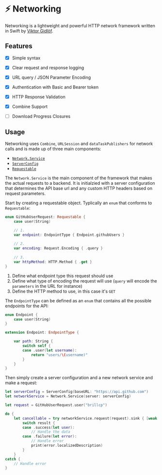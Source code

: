 # ⚡️ Networking

Networking is a lightweight and powerful HTTP network framework written in Swift by [Viktor Gidlöf](https://viktorgidlof.com).

## Features
 - [x] Simple syntax
 - [x] Clear request and response logging
 - [x] URL query / JSON Parameter Encoding
 - [x] Authentication with Basic and Bearer token
 - [x] HTTP Response Validation
 - [x] Combine Support
 - [ ] Download Progress Closures


## Usage
Networking uses `Combine`, `URLSession` and `dataTaskPublishers` for network calls and is made up of three main components:

+ [`Network.Service`](Sources/Networking/Service/NetworkService.swift)
+ [`ServerConfig`](Sources/Networking/ServerConfig/ServerConfig.swift)
+ [`Requestable`](Sources/Networking/Requests/Requestable.swift)

The `Network.Service` is the main component of the framework that makes the actual requests to a backend.
It is initialzied with a server configuration that determines the API base url and any custom HTTP headers based on request parameters.

Start by creating a requestable object. Typlically an `enum` that conforms to `Requestable`:
```swift
enum GitHubUserRequest: Requestable {
    case user(String)

    // 1.
    var endpoint: EndpointType { Endpoint.githubUsers }
    
    // 2.
    var encoding: Request.Encoding { .query }
    
    // 3.
    var httpMethod: HTTP.Method { .get }
}
```
1. Define what endpoint type this request should use
2. Define what type of encoding the request will use (`query` will encode the `parameters` in the URL for instance)
3. Define the HTTP method to use, in this case it's `GET`

The `EndpointType` can be defined as an `enum` that contains all the possible endpoints for the API:
```swift
enum Endpoint {
    case user(String)
}

extension Endpoint: EndpointType {

    var path: String {
        switch self {
        case .user(let username):
            return "users/\(username)"
        }
    }
}
```

Then simply create a server configuration and a new network service and make a request:
```swift
let serverConfig = ServerConfig(baseURL: "https://api.github.com")
let networkService = Network.Service(server: serverConfig)

let request = GitHubUserRequest.user("brillcp")

do {
    let cancellable = try networkService.request(request).sink { [weak self] (result: Result<GithubUser, Error>) in
        switch result {
        case .success(let user):
            // Handle the data 
        case .failure(let error):
            // Handle error
            print(error.localizedDescription)
        }
    }
catch {
    // Handle error
}
```








